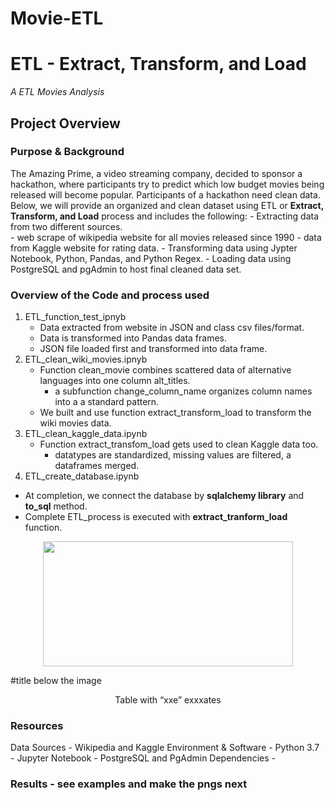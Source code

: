 # Movie-ETL
# ETL - Extract, Transform, and Load 
*A ETL Movies Analysis*
## Project Overview 
### Purpose & Background
The Amazing Prime, a video streaming company, decided to sponsor a hackathon, 
where participants try to predict which low budget movies being released 
will become popular.  Participants of a hackathon need clean data. Below, 
we will provide an organized and clean dataset using ETL or **Extract, 
Transform, and Load** process and includes the following:
    -  Extracting data from two different sources.  
       - web scrape of wikipedia website for all movies released since 1990
       - data from Kaggle website for rating data.
    -  Transforming data using Jypter Notebook, Python, Pandas, and Python Regex.
    -  Loading data using PostgreSQL and pgAdmin to host final cleaned data set. 

### Overview of the Code and process used
1. ETL_function_test_ipnyb
    -  Data extracted from website in JSON and class csv files/format.  
    -  Data is transformed into Pandas data frames.   
    -  JSON file loaded first and transformed into data frame.  
2. ETL_clean_wiki_movies.ipnyb
    -  Function clean_movie combines scattered data of alternative languages
       into one column alt_titles.   
       - a subfunction change_column_name organizes column names into a 
         a standard pattern. 
    -  We built and use function extract_transform_load to transform the wiki
       movies data.
3.  ETL_clean_kaggle_data.ipynb
    -  Function extract_transfom_load gets used to clean Kaggle data too. 
       - datatypes are standardized, missing values are filtered, 
         a dataframes merged.  
4.  ETL_create_database.ipynb
   -  At completion, we connect the database by **sqlalchemy library** and 
       **to_sql** method.  
   -  Complete ETL_process is executed with **extract_tranform_load** function. 


</p>  
<p align="center">
   <img width="400" height="200" src="xxxxx.png">
</p>   
#title below the image 
<p align="center">
Table with “xxe” exxxates
</p>

    
### Resources
Data Sources
    -  Wikipedia and Kaggle 
Environment & Software
    -  Python 3.7
    -  Jupyter Notebook
    -  PostgreSQL and PgAdmin
Dependencies
    -  

### Results - see examples and make the pngs next
 

